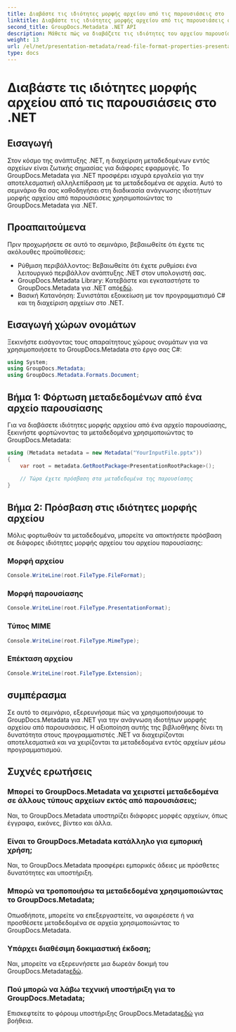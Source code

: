```yaml
---
title: Διαβάστε τις ιδιότητες μορφής αρχείου από τις παρουσιάσεις στο .NET
linktitle: Διαβάστε τις ιδιότητες μορφής αρχείου από τις παρουσιάσεις στο .NET
second_title: GroupDocs.Metadata .NET API
description: Μάθετε πώς να διαβάζετε τις ιδιότητες του αρχείου παρουσίασης στο .NET χρησιμοποιώντας το GroupDocs.Metadata. Πρόσβαση στις λεπτομέρειες μορφής αρχείου μέσω προγραμματισμού.
weight: 13
url: /el/net/presentation-metadata/read-file-format-properties-presentations/
type: docs
---
```

# Διαβάστε τις ιδιότητες μορφής αρχείου από τις παρουσιάσεις στο .NET

## Εισαγωγή
Στον κόσμο της ανάπτυξης .NET, η διαχείριση μεταδεδομένων εντός αρχείων είναι ζωτικής σημασίας για διάφορες εφαρμογές. Το GroupDocs.Metadata για .NET προσφέρει ισχυρά εργαλεία για την αποτελεσματική αλληλεπίδραση με τα μεταδεδομένα σε αρχεία. Αυτό το σεμινάριο θα σας καθοδηγήσει στη διαδικασία ανάγνωσης ιδιοτήτων μορφής αρχείου από παρουσιάσεις χρησιμοποιώντας το GroupDocs.Metadata για .NET.
## Προαπαιτούμενα
Πριν προχωρήσετε σε αυτό το σεμινάριο, βεβαιωθείτε ότι έχετε τις ακόλουθες προϋποθέσεις:
- Ρύθμιση περιβάλλοντος: Βεβαιωθείτε ότι έχετε ρυθμίσει ένα λειτουργικό περιβάλλον ανάπτυξης .NET στον υπολογιστή σας.
-  GroupDocs.Metadata Library: Κατεβάστε και εγκαταστήστε το GroupDocs.Metadata για .NET από[εδώ](https://releases.groupdocs.com/metadata/net/).
- Βασική Κατανόηση: Συνιστάται εξοικείωση με τον προγραμματισμό C# και τη διαχείριση αρχείων στο .NET.

## Εισαγωγή χώρων ονομάτων
Ξεκινήστε εισάγοντας τους απαραίτητους χώρους ονομάτων για να χρησιμοποιήσετε το GroupDocs.Metadata στο έργο σας C#:
```csharp
using System;
using GroupDocs.Metadata;
using GroupDocs.Metadata.Formats.Document;
```
## Βήμα 1: Φόρτωση μεταδεδομένων από ένα αρχείο παρουσίασης
Για να διαβάσετε ιδιότητες μορφής αρχείου από ένα αρχείο παρουσίασης, ξεκινήστε φορτώνοντας τα μεταδεδομένα χρησιμοποιώντας το GroupDocs.Metadata:
```csharp
using (Metadata metadata = new Metadata("YourInputFile.pptx"))
{
    var root = metadata.GetRootPackage<PresentationRootPackage>();
    
    // Τώρα έχετε πρόσβαση στα μεταδεδομένα της παρουσίασης
}
```
## Βήμα 2: Πρόσβαση στις ιδιότητες μορφής αρχείου
Μόλις φορτωθούν τα μεταδεδομένα, μπορείτε να αποκτήσετε πρόσβαση σε διάφορες ιδιότητες μορφής αρχείου του αρχείου παρουσίασης:
### Μορφή αρχείου
```csharp
Console.WriteLine(root.FileType.FileFormat);
```
### Μορφή παρουσίασης
```csharp
Console.WriteLine(root.FileType.PresentationFormat);
```
### Τύπος MIME
```csharp
Console.WriteLine(root.FileType.MimeType);
```
### Επέκταση αρχείου
```csharp
Console.WriteLine(root.FileType.Extension);
```

## συμπέρασμα
Σε αυτό το σεμινάριο, εξερευνήσαμε πώς να χρησιμοποιήσουμε το GroupDocs.Metadata για .NET για την ανάγνωση ιδιοτήτων μορφής αρχείου από παρουσιάσεις. Η αξιοποίηση αυτής της βιβλιοθήκης δίνει τη δυνατότητα στους προγραμματιστές .NET να διαχειρίζονται αποτελεσματικά και να χειρίζονται τα μεταδεδομένα εντός αρχείων μέσω προγραμματισμού.

## Συχνές ερωτήσεις
### Μπορεί το GroupDocs.Metadata να χειριστεί μεταδεδομένα σε άλλους τύπους αρχείων εκτός από παρουσιάσεις;
Ναι, το GroupDocs.Metadata υποστηρίζει διάφορες μορφές αρχείων, όπως έγγραφα, εικόνες, βίντεο και άλλα.
### Είναι το GroupDocs.Metadata κατάλληλο για εμπορική χρήση;
Ναι, το GroupDocs.Metadata προσφέρει εμπορικές άδειες με πρόσθετες δυνατότητες και υποστήριξη.
### Μπορώ να τροποποιήσω τα μεταδεδομένα χρησιμοποιώντας το GroupDocs.Metadata;
Οπωσδήποτε, μπορείτε να επεξεργαστείτε, να αφαιρέσετε ή να προσθέσετε μεταδεδομένα σε αρχεία χρησιμοποιώντας το GroupDocs.Metadata.
### Υπάρχει διαθέσιμη δοκιμαστική έκδοση;
 Ναι, μπορείτε να εξερευνήσετε μια δωρεάν δοκιμή του GroupDocs.Metadata[εδώ](https://releases.groupdocs.com/).
### Πού μπορώ να λάβω τεχνική υποστήριξη για το GroupDocs.Metadata;
 Επισκεφτείτε το φόρουμ υποστήριξης GroupDocs.Metadata[εδώ](https://forum.groupdocs.com/c/metadata/14) για βοήθεια.